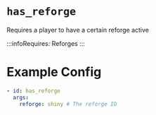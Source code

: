 # `has_reforge`

Requires a player to have a certain reforge active


:::infoRequires:
Reforges
:::

# Example Config
```yaml
- id: has_reforge
  args:
    reforge: shiny # The reforge ID
```
